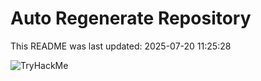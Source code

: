 # Auto Regenerate Repository

This README was last updated: 2025-07-20 11:25:28

 ![TryHackMe](https://tryhackme.com/badge/533634)